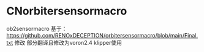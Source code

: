 # CNorbitersensormacro
ob2sensormacro
基于：https://github.com/RENOxDECEPTION/orbitersensormacro/blob/main/Final.txt 修改
部分翻译且修改为voron2.4 klipper使用
